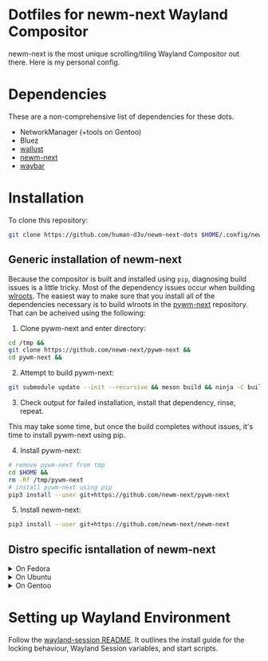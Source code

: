 # Dotfiles for newm-next Wayland Compositor
newm-next is the most unique scrolling/tiling Wayland Compositor out there. 
Here is my personal config. 

# Dependencies
These are a non-comprehensive list of dependencies for these dots. 
- NetworkManager (+tools on Gentoo)
- Bluez
- [wallust](https://codeberg.org/explosion-mental/wallust)
- [newm-next](https://github.com/newm-next/newm-next)
- [waybar](https://github.com/Alexays/Waybar)

# Installation

To clone this repository:

```bash
git clone https://github.com/human-d3v/newm-next-dots $HOME/.config/newm
```

## Generic installation of newm-next
Because the compositor is built and installed using `pip`, diagnosing build
issues is a little tricky. Most of the dependency issues occur when building 
[wlroots](https://github.com/swaywm/wlroots). The easiest way to make sure 
that you install all of the dependencies necessary is to build wlroots in the 
[pywm-next](https://github.com/newm-next/pywm-next) repository. That can be 
acheived using the following:

1) Clone pywm-next and enter directory:
```bash
cd /tmp &&
git clone https://github.com/newm-next/pywm-next &&
cd pywm-next &&
```

2) Attempt to build pywm-next:
```bash
git submodule update --init --recursive && meson build && ninja -C build
```

3) Check output for failed installation, install that dependency, rinse, repeat.
<!-- The output should look something like this: -->
<!-- todo: show fail build -->
This may take some time, but once the build completes without issues, it's time
to install pywm-next using pip.

4) Install pywm-next:
```bash
# remove pywm-next from tmp
cd $HOME &&
rm -Rf /tmp/pywm-next
# install pywm-next using pip
pip3 install --user git+https://github.com/newm-next/pywm-next
```

5) Install newm-next:
```bash
pip3 install --user git+https://github.com/newm-next/newm-next
```

## Distro specific isntallation of newm-next
<details>
<summary>On Fedora</summary>

```bash
# install dependencies
sudo dnf install cmake gcc glslang libavcodec-free-devel libavformat-free-devel libavutil-free-devel libdrm-devel libinput-devel libpng-devel libseat-devel libxkbcommon-devel mesa-libEGL-devel mesa-libgbm-devel meson ninja-build pixman-devel python3-devel python3-meson-python python3-pip python-wheel systemd-devel vulkan-loader-devel wayland-devel wayland-protocols-devel xcb-util-errors-devel xcb-util-renderutil-devel xcb-util-wm-devel xorg-x11-server-Xwayland-devel
# install pywm-next packages
pip install --user git+https://github.com/newm-next/pywm-next
# install newm-next packages
pip install --user git+https://github.com/newm-next/newm-next
```
</details>

<details>
<summary>On Ubuntu</summary>

```bash
# install dependencies
sudo apt install git meson pkg-config cmake libwayland-dev wayland-protocols libxkbcommon-dev libinput-dev libpixman-1-dev libdrm-dev libgbm-dev libegl-dev libgles2-mesa-dev libvulkan-dev glslang-tools libseat-dev libxcb-dri3-dev libxcb-composite0-dev libxcb-icccm4-dev libxcb-res0-dev libpng-dev libxcb-present-dev libavutil-dev libxcb-render-util0-dev libxcb-shm0-dev libxcb-xinput-dev libxcb-errors-dev libavcodec-dev libavformat-dev python3-dev python3-pip
# install pywm-next packages (bypassing the PEP 668 externally managed error)
pip install --user --break-system-packages git+https://github.com/newm-next/pywm-next 
# install newm-next packages
pip install --user --break-system-packages git+https://github.com/newm-next/newm-next 
# adding .local/bin/ to PATH (optional)a
## for bash
echo 'PATH="$HOME/.local/bin:$PATH"' >> ~/.bashrc && source ~/.bashrc
## for zsh
echo 'PATH="$HOME/.local/bin:$PATH"' >> ~/.zshrc && source ~/.zshrc
```
</details>

<details>
<summary>On Gentoo</summary>
If you're using Gentoo as your daily driver, it really should go without saying
that you should not just copy the following and try to compile it to your system. 
You will need to add the guru overlay, unmask various packages, adjust package
USE flags and build for your architecture with your make flags. I'm only
including this list for reference.

```bash
# this is with the desktop systemd profile selected
#install dependencies
sudo emerge -av app-misc/brightnessctl dev-libs/light dev-libs/mpc dev-util/geany dev-ruby/sync gnome-extra/yad::guru gui-apps/foot gui-apps/fuzzel::guru gui-apps/mako gui-apps/satty gui-apps/satty gui-apps/slurp gui-apps/waybar gui-apps/wf-recorder gui-apps/wl-clipboard gui-apps/wlogout::guru gui-apps/wtype::wayland-desktop gui-libs/xdg-desktop-portal-wlr media-gfx/imagemagick media-gfx/viewnoir media-sound/mpd media-sound/playerctl media-sound/pulsemixer media-video/ffmpeg media-video/libva-utils media-video/mpv sys-auth/polkit sys-auth/polkit sys-auth/seatd www-client/vivaldi x11-base/xwayland x11-libs/xcb-util-errors x11-terms/alacritty x11-terms/ghostty xfce-base/libxfce4ui xfce-base/thunar xfce-base/tumbler
```
</details>

# Setting up Wayland Environment
Follow the [wayland-session README](https://github.com/human-d3v/newm-next-dots/tree/main/wayland-session). It outlines the install guide for the locking behaviour, Wayland Session variables, and start scripts. 
